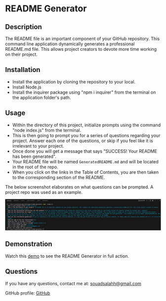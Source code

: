 # README Generator

## Description
The README file is an important component of your GitHub repository. This command line application dynamically generates a professional README.md file. This allows project creators to devote more time working on their project. 

## Installation
- Install the application by cloning the repository to your local.
- Install Node.js
- Install the inquirer package using "npm i inquirer" from the terminal on the application folder's path.

## Usage
- Within the directory of this project, initialize prompts using the command "node index.js" from the terminal.
- This is then going to prompt you for a series of questions regarding your project. Answer each one of the questions, or skip if you feel like it is irrelevant to your project. 
- Once done you will get a message that says "SUCCESS! Your README has been generated". 
- Your README file will be named `GeneratedREADME.md` and will be located in the root of the repo.
- When you click on the links in the Table of Contents, you are then taken to the corresponding section of the README.

The below screenshot elaborates on what questions can be prompted. A project repo was used as an example.

![alt text](assets/images/Prompts.png)

## Demonstration
Watch this [demo](https://watch.screencastify.com/v/j9qZfdL8D8RUU3MUZubc) to see the README Generator in full action. 

## Questions
If you have any questions, contact me at: souadsalahh@gmail.com

GitHub profile: [GitHub](https://github.com/Souad-HB)


 




